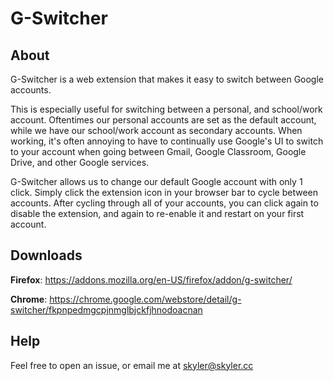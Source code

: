 # G-Switcher
## About
G-Switcher is a web extension that makes it easy to switch between Google accounts.
   
This is especially useful for switching between a personal, and school/work account. Oftentimes our personal accounts are set as the default account, while we have our school/work account as secondary accounts. When working, it's often annoying to have to continually use Google's UI to switch to your account when going between Gmail, Google Classroom, Google Drive, and other Google services.
  
G-Switcher allows us to change our default Google account with only 1 click. Simply click the extension icon in your browser bar to cycle between accounts. After cycling through all of your accounts, you can click again to disable the extension, and again to re-enable it and restart on your first account.

  
## Downloads

**Firefox**: https://addons.mozilla.org/en-US/firefox/addon/g-switcher/

**Chrome**: https://chrome.google.com/webstore/detail/g-switcher/fkpnpedmgcpjnmglbjckfjhnodoacnan

## Help
Feel free to open an issue, or email me at [skyler@skyler.cc](mailto:skyler@skyler.cc)

